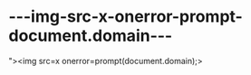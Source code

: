 ---img-src-x-onerror-prompt-document.domain---
==============================================

">&lt;img src=x onerror=prompt(document.domain);>
